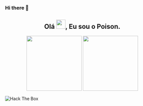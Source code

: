 ### Hi there 👋
<h2 align="center">Olá <img src="https://raw.githubusercontent.com/kaueMarques/kaueMarques/master/hi.gif" width="30px">, Eu sou o Poison.</h2>
<p align="center">
  <img height="180em" src="https://github-readme-stats.vercel.app/api?username=poisonbatata&show_icons=true&theme=github_dark&include_all_commits=true&count_private=true"/>
  <img height="180em" src="https://github-readme-stats.vercel.app/api/top-langs/?username=poisonbatata&layout=compact&langs_count=8&theme=github_dark"/>
</p>

<img src="http://www.hackthebox.eu/badge/image/437365" alt="Hack The Box">

<!--
**poisonbatata/poisonbatata** is a ✨ _special_ ✨ repository because its `README.md` (this file) appears on your GitHub profile.

Here are some ideas to get you started:

- 🔭 I’m currently working on ...
- 🌱 I’m currently learning ...
- 👯 I’m looking to collaborate on ...
- 🤔 I’m looking for help with ...
- 💬 Ask me about ...
- 📫 How to reach me: ...
- 😄 Pronouns: ...
- ⚡ Fun fact: ...
-->
